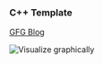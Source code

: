 ### C++ Template

[GFG Blog](https://www.geeksforgeeks.org/templates-cpp/)

![Visualize graphically](https://media.geeksforgeeks.org/wp-content/cdn-uploads/gq/2014/06/templates-cpp.jpg)